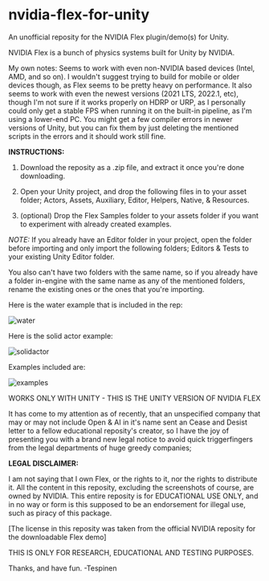 # nvidia-flex-for-unity

An unofficial reposity for the NVIDIA Flex plugin/demo(s) for Unity.

NVIDIA Flex is a bunch of physics systems built for Unity by NVIDIA.

My own notes:
Seems to work with even non-NVIDIA based devices (Intel, AMD, and so on). I wouldn't suggest trying to build for mobile or older devices though, as Flex seems to be pretty heavy on performance. It also seems to work with even the newest versions (2021 LTS, 2022.1, etc), though I'm not sure if it works properly on HDRP or URP, as I personally could only get a stable FPS when running it on the built-in pipeline, as I'm using a lower-end PC. You might get a few compiler errors in newer versions of Unity, but you can fix them by just deleting the mentioned scripts in the errors and it should work still fine.

**INSTRUCTIONS:**

1. Download the reposity as a .zip file, and extract it once you're done downloading.

2. Open your Unity project, and drop the following files in to your asset folder; Actors, Assets, Auxiliary, Editor, Helpers, Native, & Resources.

3. (optional) Drop the Flex Samples folder to your assets folder if you want to experiment with already created examples.

*NOTE:* If you already have an Editor folder in your project, open the folder before importing and only import the following folders; Editors & Tests to your existing Unity Editor folder. 

You also can't have two folders with the same name, so if you already have a folder in-engine with the same name as any of the mentioned folders, rename the existing ones or the ones that you're importing.

Here is the water example that is included in the rep:

![water](https://user-images.githubusercontent.com/93699568/188477181-37c8c481-db9d-498a-aebd-9653e17650d8.png)

Here is the solid actor example:

![solidactor](https://user-images.githubusercontent.com/93699568/188478419-27d0f037-5117-479c-ac3e-1c2be162d2d7.png)

Examples included are: 

![examples](https://user-images.githubusercontent.com/93699568/188478941-2aac84aa-6b99-4b02-b780-ca438446eb13.PNG)

WORKS ONLY WITH UNITY - THIS IS THE UNITY VERSION OF NVIDIA FLEX

It has come to my attention as of recently, that an unspecified company that may or may not include Open & AI in it's name sent an Cease and Desist letter to a fellow educational reposity's creator, so I have the joy of presenting you with a brand new legal notice to avoid quick triggerfingers from the legal departments of huge greedy companies;

**LEGAL DISCLAIMER:**

I am not saying that I own Flex, or the rights to it, nor the rights to distribute it. All the content in this reposity, excluding the screenshots of course, are owned by NVIDIA. This entire reposity is for EDUCATIONAL USE ONLY, and in no way or form is this supposed to be an endorsement for illegal use, such as piracy of this package. 

[The license in this reposity was taken from the official NVIDIA reposity for the downloadable Flex demo]

THIS IS ONLY FOR RESEARCH, EDUCATIONAL AND TESTING PURPOSES.

Thanks, and have fun. -Tespinen
